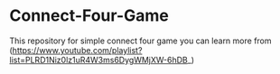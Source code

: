 # Connect-Four-Game
This repository for simple connect four game you can learn more from (https://www.youtube.com/playlist?list=PLRD1Niz0lz1uR4W3ms6DygWMjXW-6hDB_)
